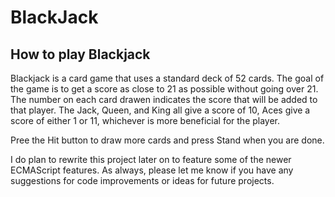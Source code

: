 # BlackJack

## How to play Blackjack

Blackjack is a card game that uses a standard deck of 52 cards. The goal of the game is to get a score as close to 21 as possible without going over 21.
The number on each card drawen indicates the score that will be added to that player. The Jack, Queen, and King all give a score of 10,
Aces give a score of either 1 or 11, whichever is more beneficial for the player.

Pree the Hit button to draw more cards and press Stand when you are done.

I do plan to rewrite this project later on to feature some of the newer ECMAScript features. As always, please let me know if you have any suggestions for code improvements or ideas for future projects.
